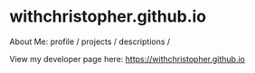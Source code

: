 # withchristopher.github.io
About Me: profile / projects / descriptions / 

View my developer page here: https://withchristopher.github.io
